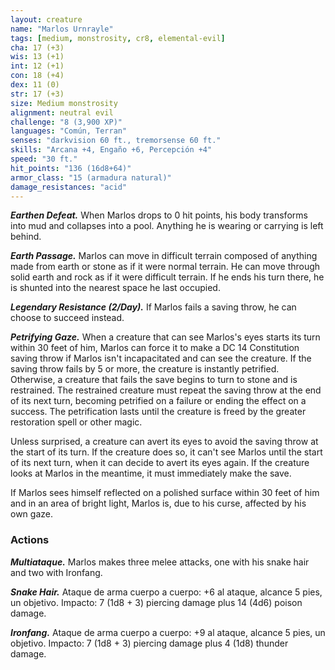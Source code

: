 ```yaml
---
layout: creature
name: "Marlos Urnrayle"
tags: [medium, monstrosity, cr8, elemental-evil]
cha: 17 (+3)
wis: 13 (+1)
int: 12 (+1)
con: 18 (+4)
dex: 11 (0)
str: 17 (+3)
size: Medium monstrosity
alignment: neutral evil
challenge: "8 (3,900 XP)"
languages: "Común, Terran"
senses: "darkvision 60 ft., tremorsense 60 ft."
skills: "Arcana +4, Engaño +6, Percepción +4"
speed: "30 ft."
hit_points: "136 (16d8+64)"
armor_class: "15 (armadura natural)"
damage_resistances: "acid"
---
```


***Earthen Defeat.*** When Marlos drops to 0 hit points, his body transforms into mud and collapses into a pool. Anything he is wearing or carrying is left behind.

***Earth Passage.*** Marlos can move in difficult terrain composed of anything made from earth or stone as if it were normal terrain. He can move through solid earth and rock as if it were difficult terrain. If he ends his turn there, he is shunted into the nearest space he last occupied.

***Legendary Resistance (2/Day).*** If Marlos fails a saving throw, he can choose to succeed instead.

***Petrifying Gaze.*** When a creature that can see Marlos's eyes starts its turn within 30 feet of him, Marlos can force it to make a DC 14 Constitution saving throw if Marlos isn't incapacitated and can see the creature. If the saving throw fails by 5 or more, the creature is instantly petrified. Otherwise, a creature that fails the save begins to turn to stone and is restrained. The restrained creature must repeat the saving throw at the end of its next turn, becoming petrified on a failure or ending the effect on a success. The petrification lasts until the creature is freed by the greater restoration spell or other magic.

Unless surprised, a creature can avert its eyes to avoid the saving throw at the start of its turn. If the creature does so, it can't see Marlos until the start of its next turn, when it can decide to avert its eyes again. If the creature looks at Marlos in the meantime, it must immediately make the save.

If Marlos sees himself reflected on a polished surface within 30 feet of him and in an area of bright light, Marlos is, due to his curse, affected by his own gaze.

### Actions

***Multiataque.*** Marlos makes three melee attacks, one with his snake hair and two with Ironfang.

***Snake Hair.*** Ataque de arma cuerpo a cuerpo: +6 al ataque, alcance 5 pies, un objetivo. Impacto: 7 (1d8 + 3) piercing damage plus 14 (4d6) poison damage.

***Ironfang.*** Ataque de arma cuerpo a cuerpo: +9 al ataque, alcance 5 pies, un objetivo. Impacto: 7 (1d8 + 3) piercing damage plus 4 (1d8) thunder damage.